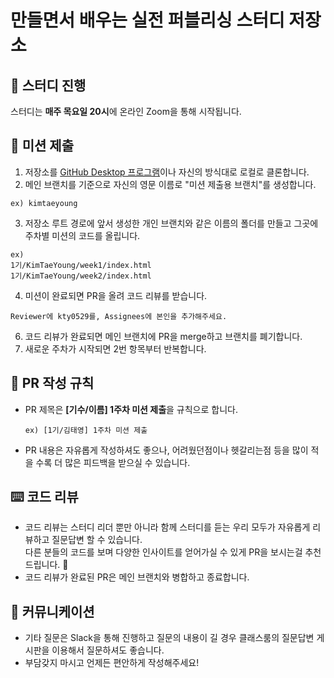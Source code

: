 # 만들면서 배우는 실전 퍼블리싱 스터디 저장소

## 🏫 스터디 진행
스터디는 **매주 목요일 20시**에 온라인 Zoom을 통해 시작됩니다.

## 🎯 미션 제출
1. 저장소를 [GitHub Desktop 프로그램](https://desktop.github.com/)이나 자신의 방식대로 로컬로 클론합니다.
2. 메인 브랜치를 기준으로 자신의 영문 이름로 "미션 제출용 브랜치"를 생성합니다.
  ```
  ex) kimtaeyoung
  ```
3. 저장소 루트 경로에 앞서 생성한 개인 브랜치와 같은 이름의 폴더를 만들고 그곳에 주차별 미션의 코드를 올립니다.
  ```
  ex)
  1기/KimTaeYoung/week1/index.html
  1기/KimTaeYoung/week2/index.html
  ```
4. 미션이 완료되면 PR을 올려 코드 리뷰를 받습니다.
  ```
  Reviewer에 kty0529를, Assignees에 본인을 추가해주세요.
  ```
6. 코드 리뷰가 완료되면 메인 브랜치에 PR을 merge하고 브랜치를 폐기합니다.
7. 새로운 주차가 시작되면 2번 항목부터 반복합니다.

## 📝 PR 작성 규칙
- PR 제목은 **[기수/이름] 1주차 미션 제출**을 규칙으로 합니다.
  ```
  ex) [1기/김태영] 1주차 미션 제출
  ```
- PR 내용은 자유롭게 작성하셔도 좋으나, 어려웠던점이나 헷갈리는점 등을 많이 적을 수록 더 많은 피드백을 받으실 수 있습니다.

## ⌨️ 코드 리뷰
- 코드 리뷰는 스터디 리더 뿐만 아니라 함께 스터디를 듣는 우리 모두가 자유롭게 리뷰하고 질문답변 할 수 있습니다.
  <br>다른 분들의 코드를 보며 다양한 인사이트를 얻어가실 수 있게 PR을 보시는걸 추천드립니다. 🙂
- 코드 리뷰가 완료된 PR은 메인 브랜치와 병합하고 종료합니다.

## 💬 커뮤니케이션
- 기타 질문은 Slack을 통해 진행하고 질문의 내용이 길 경우 클래스룸의 질문답변 게시판을 이용해서 질문하셔도 좋습니다.
- 부담갖지 마시고 언제든 편안하게 작성해주세요!
